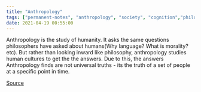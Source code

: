 ```yaml
---
title: "Anthropology"
tags: ["permanent-notes", "anthropology", "society", "cognition","philosophy" ]
date: 2021-04-19 00:55:00
---
```


Anthropology is the study of humanity. It asks the same questions philosophers have asked about humans(Why language? What is morality? etc). But rather than looking inward like philosophy, anthropology studies human cultures to get the the answers. Due to this, the answers Anthropology finds are not universal truths - its the truth of a set of people at a specific point in time.

[Source](https://maggieappleton.com/anthropology-matters)
